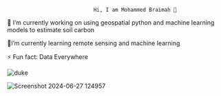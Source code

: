                                 Hi, I am Mohammed Braimah 👋


🔭 I’m currently working on using geospatial python and machine learning models to estimate soil carbon

🌱I’m currently learning remote sensing and machine learning

⚡ Fun fact: Data Everywhere


![duke](https://github.com/braimahm/braimahm/assets/52035307/948754bf-813e-412e-8d6d-9616d9f8d507)


![Screenshot 2024-06-27 124957](https://github.com/braimahm/braimahm/assets/52035307/f1600ada-516b-4484-b64a-249e706d4cc6)

